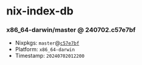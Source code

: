 # nix-index-db
### x86_64-darwin/master @ 240702.c57e7bf
- Nixpkgs: `master`@[`c57e7bf`](https://github.com/NixOS/nixpkgs/commit/c57e7bfc167bdc4571a432a7292a0eff5a4d7c30)
- Platform: `x86_64-darwin`
- Timestamp: `20240702012200`
